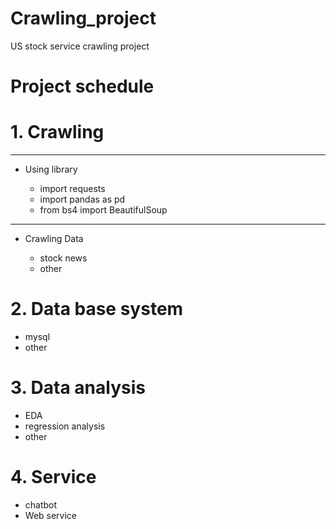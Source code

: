 # Crawling_project
US stock service crawling project

# Project schedule

# 1. Crawling
------------------------
* Using library

  - import requests
  - import pandas as pd
  - from bs4 import BeautifulSoup
------------------------
 * Crawling Data
    
    - stock news
    - other

# 2. Data base system
  - mysql
  - other

# 3. Data analysis
  - EDA
  - regression analysis
  - other

# 4. Service
  - chatbot
  - Web service
